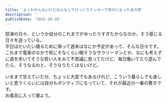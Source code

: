 ```yaml
---
title: 'よくわかんないけどみんなしてびっくりドンキーで幸せになったあの夜'
description: ''
publishDate: '2015-10-26'
---
```


<p>怒涛の日々、というか自分のこれまでがゆったりすぎたからなのか、そう感じる日々を送っている。<br>
平日はだいたい寝るために帰って週末はなにか予定があって、そんな日々です。<br>
これまで電車のなかで死にそなくらい眠そうなサラリーマンとか、なにも考えずに道を歩いてそうな若い人をみて不思議に思ってたけど、毎日働いてたり遊んでたら、そうなるわと、そうなりたくはないけど。<br>
&nbsp;<br>
いままで甘えていた分、ちょっと大変でもあるけれど、こういう暮らしでも楽しいと思うくらいには自分もポジティブになっていて、それが最近の一番の驚きです。<br>
お風呂に入って寝よう。</p>


